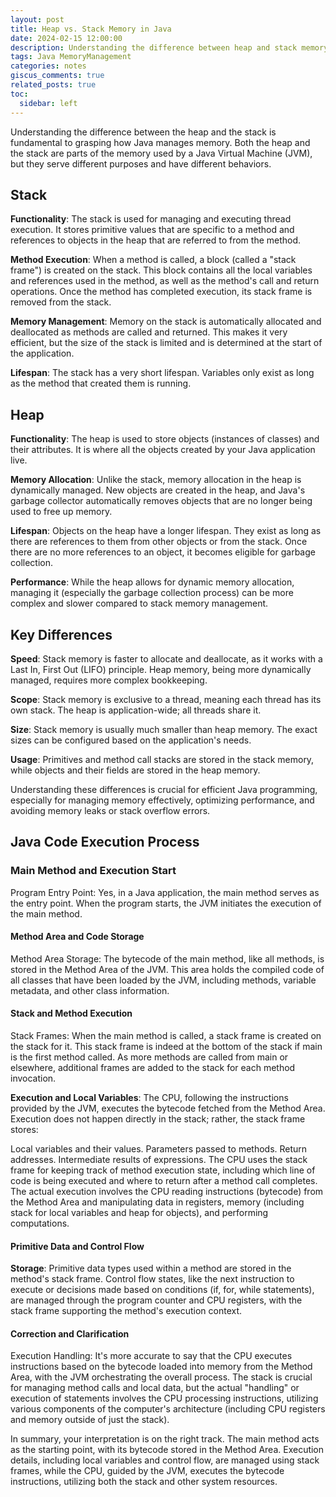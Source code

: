 ```yaml
---
layout: post
title: Heap vs. Stack Memory in Java
date: 2024-02-15 12:00:00
description: Understanding the difference between heap and stack memory in Java
tags: Java MemoryManagement
categories: notes
giscus_comments: true
related_posts: true
toc:
  sidebar: left
---
```



Understanding the difference between the heap and the stack is fundamental to grasping how Java manages memory. Both the heap and the stack are parts of the memory used by a Java Virtual Machine (JVM), but they serve different purposes and have different behaviors.

## Stack
**Functionality**: The stack is used for managing and executing thread execution. It stores primitive values that are specific to a method and references to objects in the heap that are referred to from the method.

**Method Execution**: When a method is called, a block (called a "stack frame") is created on the stack. This block contains all the local variables and references used in the method, as well as the method's call and return operations. Once the method has completed execution, its stack frame is removed from the stack.

**Memory Management**: Memory on the stack is automatically allocated and deallocated as methods are called and returned. This makes it very efficient, but the size of the stack is limited and is determined at the start of the application.

**Lifespan**: The stack has a very short lifespan. Variables only exist as long as the method that created them is running.

## Heap
**Functionality**: The heap is used to store objects (instances of classes) and their attributes. It is where all the objects created by your Java application live.

**Memory Allocation**: Unlike the stack, memory allocation in the heap is dynamically managed. New objects are created in the heap, and Java's garbage collector automatically removes objects that are no longer being used to free up memory.

**Lifespan**: Objects on the heap have a longer lifespan. They exist as long as there are references to them from other objects or from the stack. Once there are no more references to an object, it becomes eligible for garbage collection.

**Performance**: While the heap allows for dynamic memory allocation, managing it (especially the garbage collection process) can be more complex and slower compared to stack memory management.

## Key Differences

**Speed**: Stack memory is faster to allocate and deallocate, as it works with a Last In, First Out (LIFO) principle. Heap memory, being more dynamically managed, requires more complex bookkeeping.

**Scope**: Stack memory is exclusive to a thread, meaning each thread has its own stack. The heap is application-wide; all threads share it.

**Size**: Stack memory is usually much smaller than heap memory. The exact sizes can be configured based on the application's needs.

**Usage**: Primitives and method call stacks are stored in the stack memory, while objects and their fields are stored in the heap memory.

Understanding these differences is crucial for efficient Java programming, especially for managing memory effectively, optimizing performance, and avoiding memory leaks or stack overflow errors.

## Java Code Execution Process

### Main Method and Execution Start
Program Entry Point: Yes, in a Java application, the main method serves as the entry point. When the program starts, the JVM initiates the execution of the main method.
#### Method Area and Code Storage
Method Area Storage: The bytecode of the main method, like all methods, is stored in the Method Area of the JVM. This area holds the compiled code of all classes that have been loaded by the JVM, including methods, variable metadata, and other class information.

#### Stack and Method Execution
Stack Frames: When the main method is called, a stack frame is created on the stack for it. This stack frame is indeed at the bottom of the stack if main is the first method called. As more methods are called from main or elsewhere, additional frames are added to the stack for each method invocation.

**Execution and Local Variables**: The CPU, following the instructions provided by the JVM, executes the bytecode fetched from the Method Area. Execution does not happen directly in the stack; rather, the stack frame stores:

Local variables and their values.
Parameters passed to methods.
Return addresses.
Intermediate results of expressions.
The CPU uses the stack frame for keeping track of method execution state, including which line of code is being executed and where to return after a method call completes. The actual execution involves the CPU reading instructions (bytecode) from the Method Area and manipulating data in registers, memory (including stack for local variables and heap for objects), and performing computations.

#### Primitive Data and Control Flow
**Storage**: Primitive data types used within a method are stored in the method's stack frame. Control flow states, like the next instruction to execute or decisions made based on conditions (if, for, while statements), are managed through the program counter and CPU registers, with the stack frame supporting the method's execution context.
#### Correction and Clarification
Execution Handling: It's more accurate to say that the CPU executes instructions based on the bytecode loaded into memory from the Method Area, with the JVM orchestrating the overall process. The stack is crucial for managing method calls and local data, but the actual "handling" or execution of statements involves the CPU processing instructions, utilizing various components of the computer's architecture (including CPU registers and memory outside of just the stack).

In summary, your interpretation is on the right track. The main method acts as the starting point, with its bytecode stored in the Method Area. Execution details, including local variables and control flow, are managed using stack frames, while the CPU, guided by the JVM, executes the bytecode instructions, utilizing both the stack and other system resources.